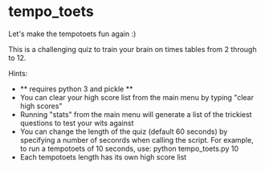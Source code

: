 # tempo_toets
Let's make the tempotoets fun again :)

This is a challenging quiz to train your brain on times tables from 2 through to 12.

Hints:

- ** requires python 3 and pickle **
- You can clear your high score list from the main menu by typing "clear high scores"
- Running "stats" from the main menu will generate a list of the trickiest questions to test your wits against
- You can change the length of the quiz (default 60 seconds) by specifying a number of seconrds when calling the script. For example, to run a tempotoets of 10 seconds, use: python tempo_toets.py 10
- Each tempotoets length has its own high score list
